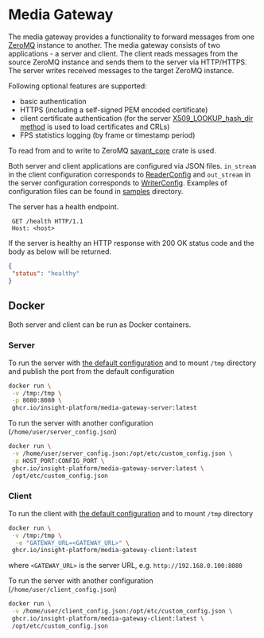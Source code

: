 # Media Gateway

The media gateway provides a functionality to forward messages from one [ZeroMQ](https://zeromq.org/) instance to
another. The media gateway consists of two applications - a server and client. The client reads messages from the source
ZeroMQ instance and sends them to the server via HTTP/HTTPS. The server writes received messages to the target ZeroMQ
instance.

Following optional features are supported:

* basic authentication
* HTTPS (including a self-signed PEM encoded certificate)
* client certificate authentication (for the server
  [X509_LOOKUP_hash_dir method](https://www.openssl.org/docs/man1.1.1/man3/X509_LOOKUP_hash_dir.html) is used to load
  certificates and CRLs)
* FPS statistics logging (by frame or timestamp period)

To read from and to write to ZeroMQ [savant_core](https://github.com/insight-platform/savant-rs) crate is used.

Both server and client applications are configured via JSON files. `in_stream` in the client configuration corresponds
to [ReaderConfig](https://github.com/insight-platform/savant-rs/blob/main/savant_core/src/transport/zeromq/reader_config.rs)
and `out_stream` in the server configuration corresponds to
[WriterConfig](https://github.com/insight-platform/savant-rs/blob/main/savant_core/src/transport/zeromq/writer_config.rs).
Examples of configuration files can be found in [samples](samples) directory.

The server has a health endpoint.

```
 GET /health HTTP/1.1
 Host: <host>
 ```

If the server is healthy an HTTP response with 200 OK status code and the body as below will be returned.

 ```json
 {
  "status": "healthy"
}
 ```

## Docker

Both server and client can be run as Docker containers.

### Server

To run the server with [the default configuration](samples/configuration/server/default_config.json) and to mount `/tmp`
directory and publish the port from the default configuration

```bash
docker run \
 -v /tmp:/tmp \
 -p 8080:8080 \
 ghcr.io/insight-platform/media-gateway-server:latest
```

To run the server with another configuration (`/home/user/server_config.json`)

```bash
docker run \
 -v /home/user/server_config.json:/opt/etc/custom_config.json \
 -p HOST_PORT:CONFIG_PORT \
 ghcr.io/insight-platform/media-gateway-server:latest \
 /opt/etc/custom_config.json
```

### Client

To run the client with [the default configuration](samples/configuration/client/default_config.json) and to mount `/tmp`
directory

```bash
docker run \
 -v /tmp:/tmp \
  -e "GATEWAY_URL=<GATEWAY_URL>" \
 ghcr.io/insight-platform/media-gateway-client:latest
```

where `<GATEWAY_URL>` is the server URL, e.g. `http://192.168.0.100:8080`

To run the server with another configuration (`/home/user/client_config.json`)

```bash
docker run \
 -v /home/user/client_config.json:/opt/etc/custom_config.json \
 ghcr.io/insight-platform/media-gateway-client:latest \
 /opt/etc/custom_config.json
```
